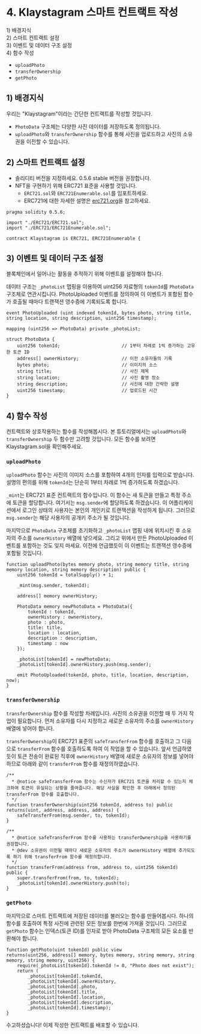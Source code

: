 # 4. Klaystagram 스마트 컨트랙트 작성

1\) 배경지식  
2\) 스마트 컨트랙트 설정  
3\) 이벤트 및 데이터 구조 설정  
4\) 함수 작성

* `uploadPhoto`
* `transferOwnership`
* `getPhoto`

## 1\) 배경지식

우리는 "Klaystagram"이라는 간단한 컨트랙트를 작성할 것입니다.

* `PhotoData` 구조체는 다양한 사진 데이터를 저장하도록 정의됩니다. 
* `uploadPhoto`와 `transferOwnership` 함수를 통해 사진을 업로드하고 사진의 소유권을 이전할 수 있습니다.

## 2\) 스마트 컨트랙트 설정

* 솔리디티 버전을 지정하세요. 0.5.6 stable 버전을 권장합니다.
* NFT을 구현하기 위해 ERC721 표준을 사용할 것입니다.  
  * `ERC721.sol`와 `ERC721Enumerable.sol`를 임포트하세요.
  * ERC721에 대한 자세한 설명은 [erc721.org](http://erc721.org)을 참고하세요.

```text
pragma solidity 0.5.6;

import "./ERC721/ERC721.sol";
import "./ERC721/ERC721Enumerable.sol";

contract Klaystagram is ERC721, ERC721Enumerable {
```

## 3\) 이벤트 및 데이터 구조 설정

블록체인에서 일어나는 활동을 추적하기 위해 이벤트를 설정해야 합니다.

데이터 구조는 `_photoList` 맵핑을 이용하여 uint256 자료형의 `tokenId`를 `PhotoData` 구조체로 연관시킵니다. PhotoUploaded 이벤트를 정의하여 이 이벤트가 포함된 함수가 호출될 때마다 트랜잭션 영수증에 기록되도록 합니다.

```text
event PhotoUploaded (uint indexed tokenId, bytes photo, string title, string location, string description, uint256 timestamp);

mapping (uint256 => PhotoData) private _photoList;

struct PhotoData {
    uint256 tokenId;                       // 1부터 차례로 1씩 증가하는 고유한 토큰 ID
    address[] ownerHistory;                // 이전 소유자들의 기록
    bytes photo;                           // 이미지의 소스
    string title;                          // 사진 제목
    string location;                       // 사진 촬영 장소
    string description;                    // 사진에 대한 간략한 설명
    uint256 timestamp;                     // 업로드된 시간
}
```

## 4\) 함수 작성

컨트랙트와 상호작용하는 함수를 작성해봅시다. 본 튜토리얼에서는 `uploadPhoto`와 `transferOwnership` 두 함수만 고려할 것입니다. 모든 함수를 보려면 Klaystagram.sol을 확인해주세요.

### `uploadPhoto`

`uploadPhoto` 함수는 사진의 이미지 소스를 포함하여 4개의 인자를 입력으로 받습니다. 설명의 편의를 위해 `tokenId`는 단순히 1부터 차례로 1씩 증가하도록 하겠습니다.

`_mint`는 ERC721 표준 컨트랙트의 함수입니다. 이 함수는 새 토큰을 만들고 특정 주소에 토큰을 할당합니다. 여기서는 `msg.sender`에 할당하도록 하겠습니다. 이 어플리케이션에서 로그인 상태의 사용자는 본인의 개인키로 트랜잭션을 작성하게 됩니다. 그러므로 `msg.sender`는 해당 사용자의 공개키 주소가 될 것입니다.

마지막으로 `PhotoData` 구조체를 초기화하고 `_photoList` 맵핑 내에 위치시킨 후 소유자의 주소를 `ownerHistory` 배열에 넣으세요. 그리고 위에서 만든 PhotoUploaded 이벤트를 포함하는 것도 잊지 마세요. 이전에 언급했듯이 이 이벤트는 트랜잭션 영수증에 포함될 것입니다.

```text
function uploadPhoto(bytes memory photo, string memory title, string memory location, string memory description) public {
    uint256 tokenId = totalSupply() + 1;

    _mint(msg.sender, tokenId);

    address[] memory ownerHistory;

    PhotoData memory newPhotoData = PhotoData({
        tokenId : tokenId,
        ownerHistory : ownerHistory,
        photo : photo,
        title: title,
        location : location,
        description : description,
        timestamp : now
    });

    _photoList[tokenId] = newPhotoData;
    _photoList[tokenId].ownerHistory.push(msg.sender);

    emit PhotoUploaded(tokenId, photo, title, location, description, now);
}
```

### `transferOwnership`

`transferOwnership` 함수를 작성할 차례입니다. 사진의 소유권을 이전할 때 두 가지 작업이 필요합니다. 먼저 소유자를 다시 지정하고 새로운 소유자의 주소를 `ownerHistory` 배열에 넣어야 합니다.

`transferOwnership`이 ERC721 표준의 `safeTransferFrom` 함수를 호출하고 그 다음으로 `transferFrom` 함수를 호출하도록 하여 이 작업을 할 수 있습니다. 앞서 언급하였듯이 토큰 전송이 완료된 직후에 `ownerHistory` 배열에 새로운 소유자의 정보를 넣어야 하므로 아래와 같이 `transferFrom` 함수를 재정의하였습니다.

```text
/**
  * @notice safeTransferFrom 함수는 수신자가 ERC721 토큰을 처리할 수 있는지 체크하여 토큰이 유실되는 상황을 줄여줍니다. 해당 사실을 확인한 후 아래에서 정의된 transferFrom 함수를 호출합니다.
  */
function transferOwnership(uint256 tokenId, address to) public returns(uint, address, address, address) {
    safeTransferFrom(msg.sender, to, tokenId);
}

/**
  * @notice safeTransferFrom 함수를 사용하는 transferOwnership을 사용하기를 권장합니다.
  * @dev 소유권이 이전될 때마다 새로운 소유자의 주소가 ownerHistory 배열에 추가되도록 하기 위해 transferFrom 함수를 재정의합니다.
  */
function transferFrom(address from, address to, uint256 tokenId) public {
    super.transferFrom(from, to, tokenId);
    _photoList[tokenId].ownerHistory.push(to);
}
```

### `getPhoto`

마지막으로 스마트 컨트랙트에 저장된 데이터를 불러오는 함수를 만들어봅시다. 하나의 함수를 호출하여 특정 사진에 관련된 모든 정보를 한번에 가져올 것입니다. 그러므로 `getPhoto` 함수는 인덱스\(토큰 ID\)를 인자로 받아 PhotoData 구조체의 모든 요소를 반환해야 합니다.

```text
function getPhoto(uint tokenId) public view
returns(uint256, address[] memory, bytes memory, string memory, string memory, string memory, uint256) {
    require(_photoList[tokenId].tokenId != 0, "Photo does not exist");
    return (
        _photoList[tokenId].tokenId,
        _photoList[tokenId].ownerHistory,
        _photoList[tokenId].photo,
        _photoList[tokenId].title,
        _photoList[tokenId].location,
        _photoList[tokenId].description,
        _photoList[tokenId].timestamp);
}
```

수고하셨습니다! 이제 작성한 컨트랙트를 배포할 수 있습니다.